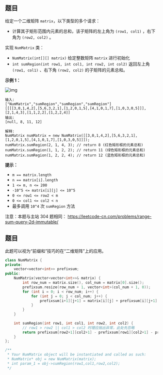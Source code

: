 ## 题目

给定一个二维矩阵 `matrix`，以下类型的多个请求：

- 计算其子矩形范围内元素的总和，该子矩阵的左上角为 `(row1, col1)` ，右下角为 `(row2, col2)` 。

实现 `NumMatrix` 类：

- `NumMatrix(int[][] matrix)` 给定整数矩阵 `matrix` 进行初始化
- `int sumRegion(int row1, int col1, int row2, int col2)` 返回左上角 `(row1, col1)` 、右下角 `(row2, col2)` 的子矩阵的元素总和。

 

**示例 1：**

![img](https://mdpicbed.oss-cn-hongkong.aliyuncs.com/imgs/1626332422-wUpUHT-image.png)

```
输入: 
["NumMatrix","sumRegion","sumRegion","sumRegion"]
[[[[3,0,1,4,2],[5,6,3,2,1],[1,2,0,1,5],[4,1,0,1,7],[1,0,3,0,5]]],[2,1,4,3],[1,1,2,2],[1,2,2,4]]
输出: 
[null, 8, 11, 12]

解释:
NumMatrix numMatrix = new NumMatrix([[3,0,1,4,2],[5,6,3,2,1],[1,2,0,1,5],[4,1,0,1,7],[1,0,3,0,5]]]);
numMatrix.sumRegion(2, 1, 4, 3); // return 8 (红色矩形框的元素总和)
numMatrix.sumRegion(1, 1, 2, 2); // return 11 (绿色矩形框的元素总和)
numMatrix.sumRegion(1, 2, 2, 4); // return 12 (蓝色矩形框的元素总和)
```

 

**提示：**

- `m == matrix.length`
- `n == matrix[i].length`
- `1 <= m, n <= 200`
- `-10^5 <= matrix[i][j] <= 10^5`
- `0 <= row1 <= row2 < m`
- `0 <= col1 <= col2 < n`
- 最多调用 `10^4` 次 `sumRegion` 方法



注意：本题与主站 304 题相同： https://leetcode-cn.com/problems/range-sum-query-2d-immutable/





## 题目

此题可以视为“前缀和”技巧的在“二维矩阵”上的应用。

```c++
class NumMatrix {
private:
    vector<vector<int>> prefixsum;
public:
    NumMatrix(vector<vector<int>>& matrix) {
        int row_num = matrix.size(), col_num = matrix[0].size();
        prefixsum.resize(row_num + 1, vector<int>(col_num + 1, 0));
        for (int i = 0; i < row_num; i++) {
            for (int j = 0; j < col_num; j++) {
                prefixsum[i+1][j+1] = matrix[i][j] + prefixsum[i][j+1] + prefixsum[i+1][j] - prefixsum[i][j];
            }
        }
    }
    
    int sumRegion(int row1, int col1, int row2, int col2) {
        // row1 > row2 || col1 > col2 时理应抛出异常，此处先忽略
        return prefixsum[row2+1][col2+1] - prefixsum[row1][col2+1] - prefixsum[row2+1][col1] + prefixsum[row1][col1];
    }
};

/**
 * Your NumMatrix object will be instantiated and called as such:
 * NumMatrix* obj = new NumMatrix(matrix);
 * int param_1 = obj->sumRegion(row1,col1,row2,col2);
 */
```

